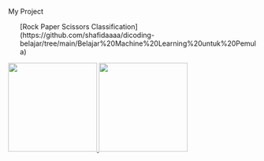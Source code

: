<p>
  My Project
</p>
<p>
  <ul>[Rock Paper Scissors Classification](https://github.com/shafidaaaa/dicoding-belajar/tree/main/Belajar%20Machine%20Learning%20untuk%20Pemula)</ul>
</p>
<p align="left">
<a href="https://github.com/shafidaaaa">
  <img height="180c" src="https://github-readme-stats.vercel.app/api?username=shafidaaaa&show_icons=true&theme=transparent"/>
  <img height="180cm" src="https://github-readme-stats.vercel.app/api/top-langs/?username=shafidaaaa&layout=compact&show_icons=true&theme=transparent"/>
</a>
</p>
